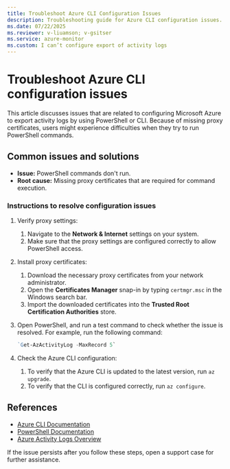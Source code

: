 ```yaml
---
title: Troubleshoot Azure CLI Configuration Issues
description: Troubleshooting guide for Azure CLI configuration issues.
ms.date: 07/22/2025
ms.reviewer: v-liuamson; v-gsitser
ms.service: azure-monitor
ms.custom: I can’t configure export of activity logs
---
```


# Troubleshoot Azure CLI configuration issues

This article discusses issues that are related to configuring Microsoft Azure to export activity logs by using PowerShell or CLI. Because of missing proxy certificates, users might experience difficulties when they try to run PowerShell commands.

## Common issues and solutions

- **Issue:** PowerShell commands don't run.
- **Root cause:** Missing proxy certificates that are required for command execution.

### Instructions to resolve configuration issues

1. Verify proxy settings:
   1. Navigate to the **Network & Internet** settings on your system.
   1. Make sure that the proxy settings are configured correctly to allow PowerShell access.

2. Install proxy certificates:
   1. Download the necessary proxy certificates from your network administrator.
   1. Open the **Certificates Manager** snap-in by typing `certmgr.msc` in the Windows search bar.
   1. Import the downloaded certificates into the **Trusted Root Certification Authorities** store.

3. Open PowerShell, and run a test command to check whether the issue is resolved. For example, run the following command:

      ```powershell
      `Get-AzActivityLog -MaxRecord 5`
      ```

4. Check the Azure CLI configuration:
   1. To verify that the Azure CLI is updated to the latest version, run `az upgrade`.
   1. To verify that the CLI is configured correctly, run `az configure`.

## References

- [Azure CLI Documentation](/azure/cli/)
- [PowerShell Documentation](/powershell/)
- [Azure Activity Logs Overview](/azure/azure-monitor/essentials/activity-log)

If the issue persists after you follow these steps, open a support case for further assistance.
